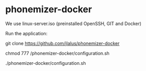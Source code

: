 # phonemizer-docker

We use linux-server.iso (preinstalled OpenSSH, GIT and Docker)

Run the application:

git clone https://github.com/jlalus/phonemizer-docker

chmod 777 /phonemizer-docker/configuration.sh

./phonemizer-docker/configuration.sh
